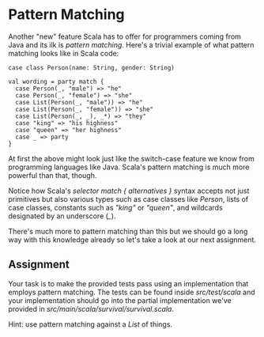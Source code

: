 Pattern Matching
================

Another "new" feature Scala has to offer for programmers coming from Java and
its ilk is *pattern matching*. Here's a trivial example of what pattern 
matching looks like in Scala code:

    case class Person(name: String, gender: String)
    
    val wording = party match {
      case Person(_, "male") => "he"
      case Person(_, "female") => "she"
      case List(Person(_, "male")) => "he"
      case List(Person(_, "female")) => "she"
      case List(Person(_, _), _*) => "they"
      case "king" => "his highness"
      case "queen" => "her highness"
      case _ => party
    }

At first the above might look just like the switch-case feature we know from
programming languages like Java. Scala's pattern matching is much more 
powerful than that, though.

Notice how Scala's *selector match { alternatives }* syntax accepts not just
primitives but also various types such as case classes like *Person*, lists of
case classes, constants such as *"king"* or *"queen"*, and wildcards 
designated by an underscore (*_*).

There's much more to pattern matching than this but we should go a long way
with this knowledge already so let's take a look at our next assignment.

Assignment
----------

Your task is to make the provided tests pass using an implementation that
employs pattern matching. The tests can be found inside *src/test/scala* and
your implementation should go into the partial implementation we've provided 
in *src/main/scala/survival/survival.scala*.

Hint: use pattern matching against a _List_ of things.
